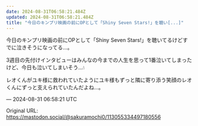 ```yaml
---
date: 2024-08-31T06:58:21.484Z
updated: 2024-08-31T06:58:21.484Z
title: "今日のキンプリ映画の前にOPとして「Shiny Seven Stars!」を聴い[...]"
---
```


<p>今日のキンプリ映画の前にOPとして「Shiny Seven Stars!」を聴いてるけどすでに泣きそうになってる…。</p><p>3週目の先付けインタビューはみんなの今までの人生を思って1番泣いてしまったけど、今日も泣いてしまいそう…💧</p><p>レオくんがユキ様に救われていたようにユキ様もずっと隣に寄り添う笑顔のレオくんにずっと支えられていたんだよね…。</p>

&mdash; 2024-08-31 06:58:21 UTC

Original URL: https://mastodon.social/@sakuramochi0/113055334497180556
